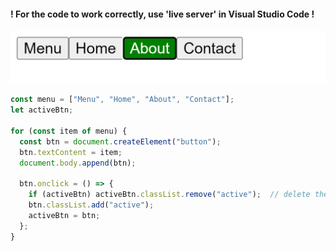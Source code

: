 ﻿
#### ! For the code to work correctly, use 'live server' in Visual Studio Code !

![Checked Menu](https://github.com/AndriiKot/JS__Courses__/blob/master/Alexandr_Dudukalo/2024__VanillaJS-Advanced/Practice/_01_checked-menu/images/__v1_0_0__.png)

```js
const menu = ["Menu", "Home", "About", "Contact"];
let activeBtn;

for (const item of menu) {
  const btn = document.createElement("button");
  btn.textContent = item;
  document.body.append(btn);

  btn.onclick = () => {
    if (activeBtn) activeBtn.classList.remove("active");  // delete the old active button
    btn.classList.add("active");
    activeBtn = btn;
  };
}
```